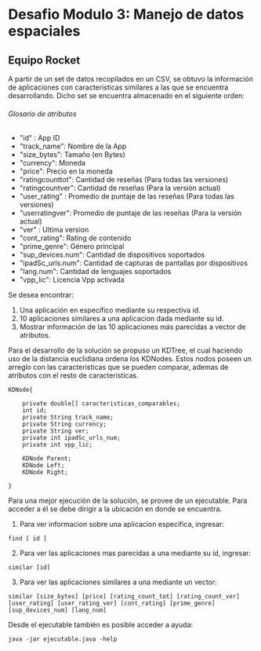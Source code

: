 # Desafio Modulo 3: Manejo de datos espaciales
## Equipo Rocket


 A partir de un set de datos recopilados en un CSV, se obtuvo la información de aplicaciones con caracteristicas similares a las que se encuentra desarrollando. Dicho set se encuentra almacenado en el siguiente orden:
 
###### Glosario de atributos
- "id" : App ID
- "track_name": Nombre de la App
- "size_bytes": Tamaño (en Bytes)
- "currency": Moneda
- "price": Precio en la moneda
- "ratingcounttot": Cantidad de reseñas (Para todas las versiones)
- "ratingcountver": Cantidad de reseñas (Para la versión actual)
- "user_rating" : Promedio de puntaje de las reseñas (Para todas las versiones)
- "userratingver": Promedio de puntaje de las reseñas (Para la versión actual)
- "ver" : Ultima version
- "cont_rating": Rating de contenido
- "prime_genre": Género principal
- "sup_devices.num": Cantidad de dispositivos soportados
- "ipadSc_urls.num": Cantidad de capturas de pantallas por dispositivos
- "lang.num": Cantidad de lenguajes soportados
- "vpp_lic": Licencia Vpp activada

Se desea encontrar:
1. Una aplicación en específico mediante su respectiva id.
2. 10 aplicaciones similares a una aplicacion dada mediante su id.
3. Mostrar información de las 10 aplicaciones más parecidas a vector de atributos.

Para el desarrollo de la solución se propuso un KDTree, el cual haciendo uso de la distancia euclidiana ordena los KDNodes. Estos nodos poseen un arreglo con las caracteristicas que se pueden comparar, ademas de atributos con el resto de características.

~~~
KDNode{

    private double[] caracteristicas_comparables;
    int id;
    private String track_name;
    private String currency;
    private String ver;
    private int ipadSc_urls_num;
    private int vpp_lic;
    
    KDNode Parent;
    KDNode Left;
    KDNode Right;
    
}
~~~


Para una mejor ejecución de la solución, se provee de un ejecutable.
Para acceder a él se debe dirigir a la ubicación en donde se encuentra.

1. Para ver informacion sobre una aplicacion especifica, ingresar: 

~~~
find [ id ]
~~~

2. Para ver las aplicaciones mas parecidas a una mediante su id, ingresar: 

~~~
similar [id]
~~~

3. Para ver las aplicaciones similares a una mediante un vector:

~~~
similar [size_bytes] [price] [rating_count_tot] [rating_count_ver] [user_rating] [user_rating_ver] [cont_rating] [prime_genre] [sup_devices_num] [lang_num]
~~~


Desde el ejecutable también es posible acceder a ayuda:

~~~
java -jar ejecutable.java -help
~~~



